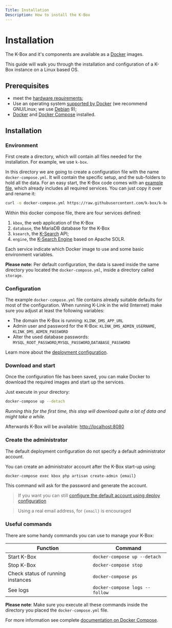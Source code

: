 ```yaml
---
Title: Installation
Description: How to install the K-Box
---
```


# Installation

The K-Box and it's components are available as a [Docker](https://www.docker.com/) images.

This guide will walk you through the installation and configuration of a K-Box instance on a Linux based OS.

## Prerequisites

- meet the [hardware requirements](./requirements.md);
- Use an operating system [supported by Docker](https://docs.docker.com/install/#server) (we recommend GNU/Linux; we use [Debian](https://debian.org) 9);
- [Docker](https://docs.docker.com/install/linux/docker-ce/debian/) and [Docker Compose](https://docs.docker.com/compose/install/) installed.

## Installation

### Environment

First create a directory, which will contain all files needed for the installation. For example, we use `k-box`.

In this directory we are going to create a configuration file with the name `docker-compose.yml`. It will contain the specific setup, and the sub-folders to hold all the data. For an easy start, the K-Box code comes with an [example file](../../docker-compose.example.yml), which already includes all required services. You can just copy it over and rename it:

```bash
curl -o docker-compose.yml https://raw.githubusercontent.com/k-box/k-box/master/docker-compose.example.yml
```

Within this docker compose file, there are four services defined:

1. `kbox`, the web application of the K-Box
2. `database`, the MariaDB database for the K-Box
3. `ksearch`, the [K-Search](https://github.com/k-box/k-search) API;
4. `engine`, the [K-Search Engine](https://github.com/k-box/k-search-engine) based on Apache SOLR.

Each service indicate which Docker image to use and some basic environment variables.

**Please note:** Per default configuration, the data is saved inside the same directory you located the `docker-compose.yml`, inside a directory called `storage`.

### Configuration

The example `docker-compose.yml` file contains already suitable defaults for most of the configuration. When running K-Link in the wild (Internet) make sure you adjust at least the following variables:

- The domain the K-Box is running: `KLINK_DMS_APP_URL`
- Admin user and password for the K-Box: `KLINK_DMS_ADMIN_USERNAME`, `KLINK_DMS_ADMIN_PASSWORD`
- Alter the used database passwords: `MYSQL_ROOT_PASSWORD`,`MYSQL_PASSWORD`,`DATABASE_PASSWORD`

Learn more about the [deployment configuration](./deploy-configuration.md).

### Download and start

Once the configuration file has been saved, you can make Docker to download the required images and start up the services.

Just execute in your directory:

```bash
docker-compose up --detach
```

_Running this for the first time, this step will download quite a lot of data and might take a while._

Afterwards K-Box will be available: [http://localhost:8080](http://localhost:8080/)

### Create the administrator

The default deployment configuration do not specify a default administrator account.

You can create an administrator account after the K-Box start-up using:

```bash
docker-compose exec kbox php artisan create-admin {email}
```

This command will ask for the password and generate the account.

> If you want you can still [configure the default account using deploy configuration](./deploy-configuration.md#k-box-administrator)

> Using a real email address, for `{email}` is encouraged

### Useful commands

There are some handy commands you can use to manage your K-Box:

| Function | Command |
|----------|---------|
| Start K-Box | `docker-compose up --detach` |
| Stop K-Box | `docker-compose stop` |
| Check status of running instances | `docker-compose ps` |
| See logs | `docker-compose logs --follow` |

**Please note**: Make sure you execute all these commands inside the directory you placed the `docker-compose.yml` file.

For more information see complete [documentation on Docker Compose](https://docs.docker.com/compose/reference/up/).
